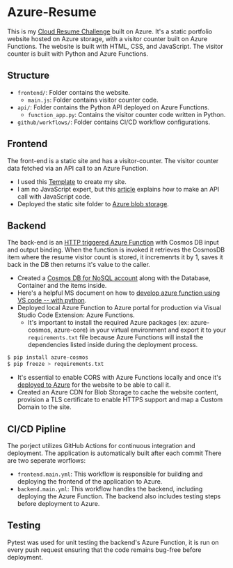 # Azure-Resume
This is my [Cloud Resume Challenge](https://cloudresumechallenge.dev/docs/the-challenge/azure/) built on Azure. It's a static portfolio website hosted on Azure storage, with a visitor counter built on Azure Functions. The website is built with HTML, CSS, and JavaScript. The visitor counter is built with Python and Azure Functions.

## Structure

- `frontend/`: Folder contains the website.
    - `main.js`: Folder contains visitor counter code.
- `api/`: Folder contains the Python API deployed on Azure Functions.
    - `function_app.py`: Contains the visitor counter code written in Python.
- `github/workflows/`: Folder contains CI/CD workflow configurations.


## Frontend

The front-end is a static site and has a visitor-counter. The visitor counter data fetched via an API call to an Azure Function.

- I used this [Template](https://styleshout.com/free-templates/ceevee/) to create my site.
- I am no JavaScript expert, but this [article](https://www.digitalocean.com/community/tutorials/how-to-use-the-javascript-fetch-api-to-get-data) explains how to make an API call with JavaScript code.
- Deployed the static site folder to [Azure blob storage](https://learn.microsoft.com/en-us/azure/storage/blobs/storage-blob-static-website-host).



## Backend 

The back-end is an [HTTP triggered Azure Function](https://learn.microsoft.com/en-us/azure/azure-functions/functions-bindings-http-webhook-trigger?tabs=python-v2%2Cisolated-process%2Cnodejs-v4%2Cfunctionsv2&pivots=programming-language-python) with Cosmos DB input and output binding. When the function is invoked it retrieves the CosmosDB item where the resume visitor count is stored, it incremenrts it by 1, saves it back in the DB then returns it's value to the caller. 

- Created a [Cosmos DB for NoSQL account](https://learn.microsoft.com/en-us/azure/cosmos-db/nosql/quickstart-portal) along with the Database, Container and the items inside.
- Here's a helpful MS document on how to [develop azure function using VS code --
    with python](https://learn.microsoft.com/en-us/azure/azure-functions/functions-develop-vs-code?tabs=node-v4%2Cpython-v2%2Cisolated-process%2Cquick-create&pivots=programming-language-python#run-functions-locally).
- Deployed local Azure Function to Azure portal for production via Visual Studio Code Extension: Azure Functions.    
    - It's important to install the required Azure packages (ex: azure-cosmos, azure-core) in your virtual environment and export it to your `requirements.txt` file because Azure Functions will install the dependencies listed inside during the deployment process.
``` bash
$ pip install azure-cosmos
$ pip freeze > requirements.txt
```

- It's essential to enable CORS with Azure Functions locally and once it's [deployed to Azure](https://docs.microsoft.com/azure/azure-functions/functions-how-to-use-azure-function-app-settings?tabs=portal#cors) for the website to be able to call it.
- Created an Azure CDN for Blob Storage to cache the website content, provision a TLS certificate to enable HTTPS support and map a Custom Domain to the site. 


## CI/CD Pipline

The porject utilizes GitHub Actions for continuous integration and deployment. The application is automatically built after each commit
There are two seperate worflows:
- `frontend.main.yml`: This workflow is responsible for building and deploying the frontend of the application to Azure.
- `backend.main.yml`: This workflow handles the backend, including deploying the Azure Function. The backend also includes testing steps before deployment to Azure.


## Testing

 Pytest was used for unit testing the backend's Azure Function, it is run on every push request ensuring that the code remains bug-free before deployment.
